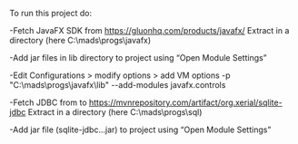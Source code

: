 To run this project do:

-Fetch JavaFX SDK from https://gluonhq.com/products/javafx/
    Extract in a directory (here C:\mads\progs\javafx)
 
-Add jar files in lib directory to project using “Open Module Settings”

-Edit Configurations > modify options > add VM options
    -p "C:\mads\progs\javafx\lib" --add-modules javafx.controls
    
-Fetch JDBC from to https://mvnrepository.com/artifact/org.xerial/sqlite-jdbc
    Extract in a directory (here C:\mads\progs\sql)
    
-Add jar file (sqlite-jdbc…jar) to project using “Open Module Settings”
